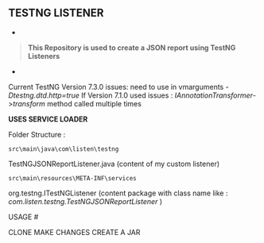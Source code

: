 

## TESTNG LISTENER

*

> **This Repository is used to create a JSON report using TestNG Listeners**

*

Current TestNG Version 7.3.0
issues: need to use in vmarguments *-Dtestng.dtd.http=true*
If Version 7.1.0 used
issues : *IAnnotationTransformer*->*transform* method called multiple times

**USES SERVICE LOADER**

Folder Structure :

    src\main\java\com\listen\testng

TestNGJSONReportListener.java (content of my custom listener)

    src\main\resources\META-INF\services

org.testng.ITestNGListener (content package with class name like : *com.listen.testng.TestNGJSONReportListener* )


USAGE #

CLONE
MAKE CHANGES
CREATE A JAR